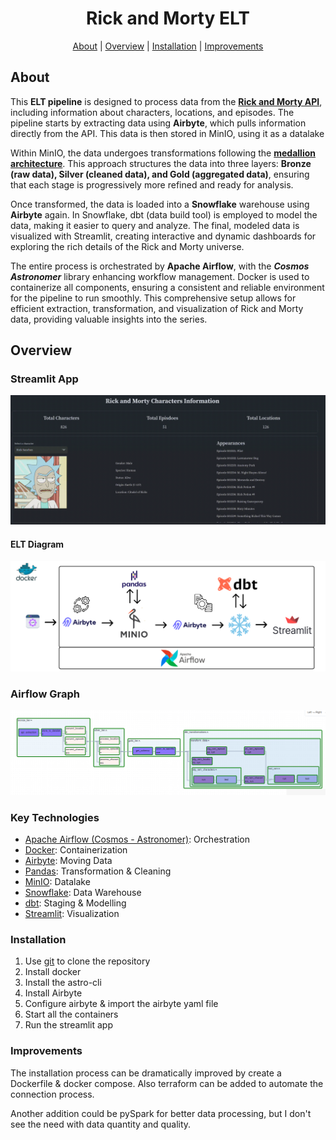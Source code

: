 <div align="center">
  
  # Rick and Morty ELT
  
</div>

<div align="center">
  
  [About](#about) | [Overview](#overview) | [Installation](#installation) |  [Improvements](#improvements)
  
</div>

## About

This **ELT pipeline** is designed to process data from the **[Rick and Morty API](https://rickandmortyapi.com/)**, including information about characters, locations, and episodes. The pipeline starts by extracting data using **Airbyte**, which pulls information directly from the API. This data is then stored in MinIO, using it as a datalake

Within MinIO, the data undergoes transformations following the **[medallion architecture](https://dataengineering.wiki/Concepts/Medallion+Architecture)**. This approach structures the data into three layers: **Bronze (raw data), Silver (cleaned data), and Gold (aggregated data)**, ensuring that each stage is progressively more refined and ready for analysis.

Once transformed, the data is loaded into a **Snowflake** warehouse using **Airbyte** again. In Snowflake, dbt (data build tool) is employed to model the data, making it easier to query and analyze. The final, modeled data is visualized with Streamlit, creating interactive and dynamic dashboards for exploring the rich details of the Rick and Morty universe.

The entire process is orchestrated by **Apache Airflow**, with the **_Cosmos Astronomer_** library enhancing workflow management. Docker is used to containerize all components, ensuring a consistent and reliable environment for the pipeline to run smoothly. This comprehensive setup allows for efficient extraction, transformation, and visualization of Rick and Morty data, providing valuable insights into the series.

## Overview

### Streamlit App

![alt text](https://github.com/dd288/rnm-elt-pipeline/blob/main/images/streamlit_app.gif "Streamlit GIF")

#### ELT Diagram

![alt text](https://github.com/dd288/rnm-elt-pipeline/blob/main/images/API.png "ELT Diagram")

### Airflow Graph

![alt text](https://github.com/dd288/rnm-elt-pipeline/blob/main/images/airflow_graph.png "Airflow Graph")

### Key Technologies

* [Apache Airflow (Cosmos - Astronomer)](https://www.astronomer.io/cosmos/): Orchestration
* [Docker](https://www.docker.com/): Containerization
* [Airbyte](https://airbyte.com): Moving Data
* [Pandas](https://pypi.org/project/pandas/): Transformation & Cleaning
* [MinIO](https://min.io/): Datalake
* [Snowflake](https://www.snowflake.com/en/): Data Warehouse
* [dbt](https://www.getdbt.com/): Staging & Modelling
* [Streamlit](https://streamlit.io/): Visualization

### Installation

1. Use [git](https://git-scm.com/) to clone the repository
2. Install docker
3. Install the astro-cli
4. Install Airbyte
5. Configure airbyte & import the airbyte yaml file
6. Start all the containers
7. Run the streamlit app

### Improvements

The installation process can be dramatically improved by create a Dockerfile & docker compose. Also terraform can be added to automate the connection process.

Another addition could be pySpark for better data processing, but I don't see the need with data quantity and quality. 